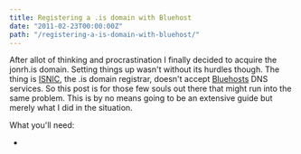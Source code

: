 ```yaml
---
title: Registering a .is domain with Bluehost
date: "2011-02-23T00:00:00Z"
path: "/registering-a-is-domain-with-bluehost/"
---
```


After allot of thinking and procrastination I finally decided to acquire the jonrh.is domain.
Setting things up wasn't without its hurdles though. The thing is [ISNIC](http://isnic.is/), the
.is domain registrar, doesn't accept [Bluehosts](http://bluehost.com/) DNS services. So this post
is for those few souls out there that might run into the same problem. This is by no means going
to be an extensive guide but merely what I did in the situation.

What you'll need:

+ 